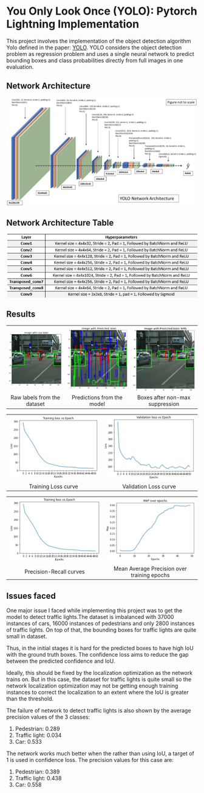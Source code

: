 # You Only Look Once (YOLO): Pytorch Lightning Implementation

This project involves the implementation of the object detection algorithm Yolo defined in the paper: [YOLO](https://arxiv.org/pdf/1506.02640.pdf). YOLO considers the object detection problem as regression problem and uses a single neural network to predict bounding boxes and class probabilities directly from full images in one evaluation.

## Network Architecture 
<img src="./Result snaps/Yolo_architecture.JPG" align = "center">


## Network Architecture Table
<img src="./Result snaps/yolo_table.JPG" align = "center">


## Results
<!-- ![](./Results/1.png)     ![](./Results/1_mask.png)
![](./Results/2.png)     ![](./Results/2_mask.png)
![](./Results/3.png)     ![](./Results/3_mask.png) -->


<table>
  <tr>
      <td align = "center"> <img src="./Result snaps/Raw_image.JPG"> </td>
      <td align = "center"> <img src="./Result snaps/Prediction_image.JPG"> </td>
      <td align = "center"> <img src="./Result snaps/NMS_prediction.JPG"> </td>
  </tr>
  <tr>
      <td align = "center"> Raw labels from the dataset</td>
      <td align = "center"> Predictions from the model </td>
      <td align = "center"> Boxes after non-max suppression </td>
  </tr>
</table>

<table>
  <tr>
      <td align = "center"> <img src="./Result snaps/Training_loss.JPG"> </td>
      <td align = "center"> <img src="./Result snaps/Validation_loss.JPG"> </td>
  </tr>
  <tr>
      <td align = "center"> Training Loss curve </td>
      <td align = "center"> Validation Loss curve </td>
  </tr>
</table>

<table>
  <tr>
      <td align = "center"> <img src="./Result snaps/Training_loss.JPG"> </td>
      <td align = "center"> <img src="./Result snaps/MAP_over_training.JPG"> </td>
  </tr>
  <tr>
      <td align = "center"> Precision-Recall curves </td>
      <td align = "center"> Mean Average Precision over training epochs</td>
  </tr>
</table>

## Issues faced
One major issue I faced while implementing this project was to get the model to detect traffic lights.The dataset is imbalanced with 37000 instances of cars, 16000 instances of pedestrians and only 2800 instances of traffic lights. On top of that, the bounding boxes for traffic lights are quite small in dataset.

Thus, in the initial stages it is hard for the predicted boxes to have high IoU with the ground truth boxes. The confidence loss aims to reduce the gap between the predicted confidence and IoU.

Ideally, this should be fixed by the localization optimization as the network trains on. But in this case, the dataset for traffic lights is quite small so the network localization optimization may not be getting enough training instances to correct the localization to an extent where
the IoU is greater than the threshold. 

The failure of network to detect traffic lights is also shown by the average precision values of the 3 classes:
1. Pedestrian: 0.289
2. Traffic light: 0.034
3. Car: 0.533

The network works much better when the rather than using IoU, a target of 1 is used in confidence loss. The precision values for this case are:
1. Pedestrian: 0.389
2. Traffic light: 0.438
3. Car: 0.558
